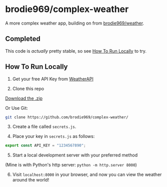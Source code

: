 # brodie969/complex-weather

A more complex weather app, building on from [brodie969/weather](https://github.com/brodie969/weather).

## Completed

This code is *actually* pretty stable, so see [How To Run Locally](#how-to-run-locally) to try.


## How To Run Locally

1. Get your free API Key from [WeatherAPI](https://www.weatherapi.com)

2. Clone this repo

[Download the .zip](https://github.com/brodie969/complex-weather/archive/refs/heads/main.zip)

Or Use Git:
```bash
git clone https://github.com/brodie969/complex-weather/
```

3. Create a file called `secrets.js`.

4. Place your key in `secrets.js` as follows:

```javascript
export const API_KEY = "1234567890";
```

5. Start a local development server with your preferred method

(Mine is with Python's http server: `python -m http.server 8000`)

6. Visit `localhost:8000` in your browser, and now you can view the weather around the world!

